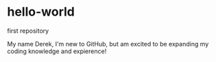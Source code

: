 # hello-world
first repository

My name Derek, I'm new to GitHub, but am excited to be expanding my coding knowledge and expierence!
